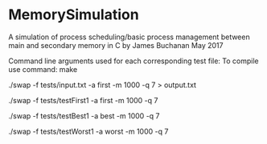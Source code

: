 # MemorySimulation
A simulation of process scheduling/basic process management between main
and secondary memory in C by James Buchanan May 2017


Command line arguments used for each corresponding test file:
To compile use command: make

 ./swap -f tests/input.txt -a first -m 1000 -q 7 > output.txt
 
./swap -f tests/testFirst1 -a first -m 1000 -q 7

./swap -f tests/testBest1 -a best -m 1000 -q 7

./swap -f tests/testWorst1 -a worst -m 1000 -q 7


